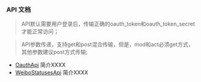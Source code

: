 ### API 文档
> API默认需要用户登录后，传输正确的oauth_token和oauth_token_secret才能正常访问；  

> API参数传递，支持get和post混合传输，但是，mod和act必须get方式，其他参数建议post方式传输;  

* [OauthApi](OauthApi.md) 简介XXXX
* [WeiboStatusesApi](WeiboStatusesApi.md) 简介XXXX
